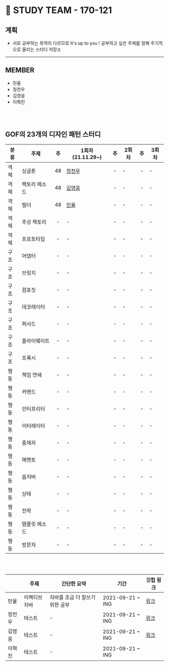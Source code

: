 # 🌠 STUDY TEAM - 170-121

계획
-------
* 서로 공부하는 목적이 다르므로 It's up to you ! 공부하고 싶은 주제를 정해 주기적으로 올리는 스터디 저장소
-------
 

MEMBER
------
* 민율  <br>
* 정천우    <br>
* 김영웅    <br>
* 이혁진 

<br>
<br>

## GOF의 23개의 디자인 패턴 스터디

| 분류 | 주제 | 주 | 1회차(21.11.29~)| 주 | 2회차 | 주 | 3회차 |
|-------|-------|:---:|----------------------|:---:|-------|:---:|-------|
| 객체 | 싱글톤 | 48 | [정천우]() | - | - | - | - |
| 객체 | 팩토리 메소드 | 48 | [김영웅]() | - | - | - | - |
| 객체 | 빌더 | 48 | [민율]() | - | - | - | - |
| 객체 | 추상 팩토리 | - | - | - | - | - | - |
| 객체 | 프로토타입 | - | - | - | - | - | - |
| 구조 | 어댑터 | - | - | - | - | - | - |
| 구조 | 브릿지 | - | - | - | - | - | - |
| 구조 | 컴포짓 | - | - | - | - | - | - |
| 구조 | 데코레이터 | - | - | - | - | - | - |
| 구조 | 퍼사드 | - | - | - | - | - | - |
| 구조 | 플라이웨이트 | - | - | - | - | - | - |
| 구조 | 프록시 | - | - | - | - | - | - |
| 행동 | 책임 연쇄 | - | - | - | - | - | - |
| 행동 | 커맨드 | - | - | - | - | - | - |
| 행동 | 인터프리터 | - | - | - | - | - | - |
| 행동 | 이터레이터 | - | - | - | - | - | - |
| 행동 | 중재자 | - | - | - | - | - | - |
| 행동 | 메멘토 | - | - | - | - | - | - |
| 행동 | 옵저버 | - | - | - | - | - | - |
| 행동 | 상태 | - | - | - | - | - | - |
| 행동 | 전략 | - | - | - | - | - | - |
| 행동 | 템플릿 메소드 | - | - | - | - | - | - |
| 행동 | 방문자 | - | - | - | - | - | - |

<br>
<br>

|  | 주제 | 간단한 요약 |  기간 |  깃헙 링크 |
|-------|-------|----------------------|-------|-------|
|민율 | 이펙티브자바 | 자바를 조금 더 잘쓰기 위한 공부| 2021-09-21 ~ ING  | <a href="https://github.com/minyul" target="_blank">링크</a>|
| 정천우  | 테스트 | -  | 2021-09-21 ~ ING  |  <a href="https://github.com/codehousepig" target="_blank">링크</a> |
| 김영웅| 테스트 | -  | 2021-09-21 ~ ING  |  <a href="https://github.com/KimYeongUng" target="_blank">링크</a> |
| 이혁진| 테스트 | -  | 2021-09-21 ~ ING  |  <a href="" target="_blank"></a> |


